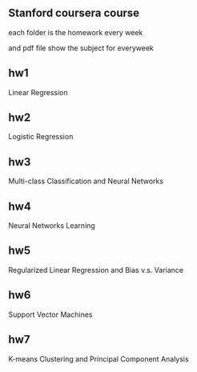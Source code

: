 ## Stanford coursera course

each folder is the homework every week  

and pdf file show the subject for everyweek 

## hw1
Linear Regression

## hw2
Logistic Regression

## hw3
Multi-class Classification and Neural Networks

## hw4
Neural Networks Learning

## hw5
Regularized Linear Regression and Bias v.s. Variance

## hw6
Support Vector Machines

## hw7
K-means Clustering and Principal Component Analysis